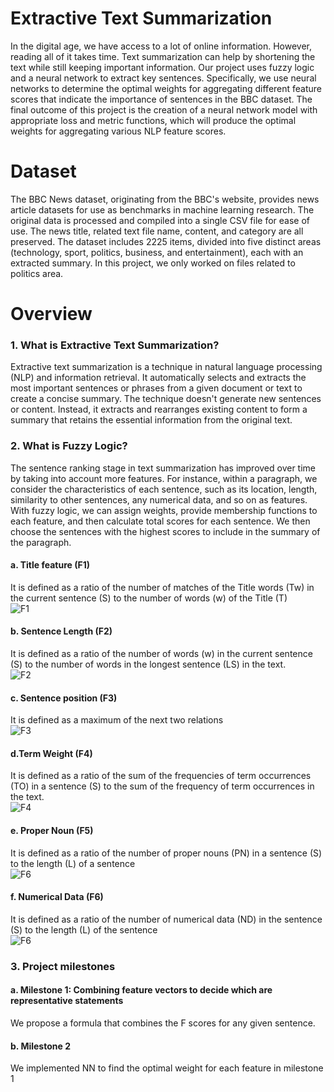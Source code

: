 # Extractive Text Summarization
In the digital age, we have access to a lot of online information. However, reading all of it takes time. Text summarization can help by shortening the text while still keeping important information. Our project uses fuzzy logic and a neural network to extract key sentences. Specifically, we use neural networks to determine the optimal weights for aggregating different feature scores that indicate the importance of sentences in the BBC dataset. The final outcome of this project is the creation of a neural network model with appropriate loss and metric functions, which will produce the optimal weights for aggregating various NLP feature scores.
# Dataset
The BBC News dataset, originating from the BBC's website, provides news article datasets for use as benchmarks in machine learning research. The original data is processed and compiled into a single CSV file for ease of use. The news title, related text file name, content, and category are all preserved. The dataset includes 2225 items, divided into five distinct areas (technology, sport, politics, business, and entertainment), each with an extracted summary. In this project, we only worked on files related to politics area.
# Overview
### 1. What is Extractive Text Summarization?
Extractive text summarization is a technique in natural language processing (NLP) and information retrieval. It automatically selects and extracts the most important sentences or phrases from a given document or text to create a concise summary. The technique doesn't generate new sentences or content. Instead, it extracts and rearranges existing content to form a summary that retains the essential information from the original text.
### 2. What is Fuzzy Logic?
The sentence ranking stage in text summarization has improved over time by taking into account more features. For instance, within a paragraph, we consider the characteristics of each sentence, such as its location, length, similarity to other sentences, any numerical data, and so on as features. With fuzzy logic, we can assign weights, provide membership functions to each feature, and then calculate total scores for each sentence. We then choose the sentences with the highest scores to include in the summary of the paragraph.  
#### a. Title feature (F1)  
It is defined as a ratio of the number of matches of the Title words (Tw) in the current sentence (S) to the number of words (w) of the Title (T)     
<img alt="F1" src="https://drive.google.com/uc?export=view&id=1J1GGrkuGcHhPlGRIo7xmPlwHLe0I2LcV">  
#### b. Sentence Length (F2)  
It is defined as a ratio of the number of words (w) in the current sentence (S) to the number of words in the longest sentence (LS) in the text.     
<img alt="F2" src="https://drive.google.com/uc?export=view&id=1b42IWpr5svaCyQl6fdnGNWaLP3Rv4bgK">  
#### c. Sentence position (F3)  
It is defined as a maximum of the next two relations      
<img alt="F3" src="https://drive.google.com/uc?export=view&id=1WNqhFyRSkFR7RaGqtZaywOmQVBrUJyb0">  
#### d.Term Weight (F4)  
It is defined as a ratio of the sum of the frequencies of term occurrences (TO) in a sentence (S) to the sum of the frequency of term occurrences in the text.     
<img alt="F4" src="https://drive.google.com/uc?export=view&id=1wS8NV1otHFjgu4NePxkyPwQXFpZ4f93q">  
#### e. Proper Noun (F5)     
It is defined as a ratio of the number of proper nouns (PN) in a sentence (S) to the length (L) of a sentence  
<img alt="F6" src="https://drive.google.com/uc?export=view&id=1MEBknA87K-vPSlu061F-hOz_c9aHrl6W">  
#### f. Numerical Data (F6)  
 It is defined as a ratio of the number of numerical data (ND) in the sentence (S) to the length (L) of the sentence     
<img alt="F6" src="https://drive.google.com/uc?export=view&id=1MEBknA87K-vPSlu061F-hOz_c9aHrl6W">
### 3. Project milestones
#### a. Milestone 1: Combining feature vectors to decide which are representative statements  
We propose a formula that combines the F scores for any given sentence.   
#### b. Milestone 2
We implemented NN to find the optimal weight for each feature in milestone 1
